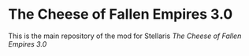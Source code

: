 # The Cheese of Fallen Empires 3.0

This is the main repository of the mod for Stellaris *The Cheese of Fallen Empires 3.0*
